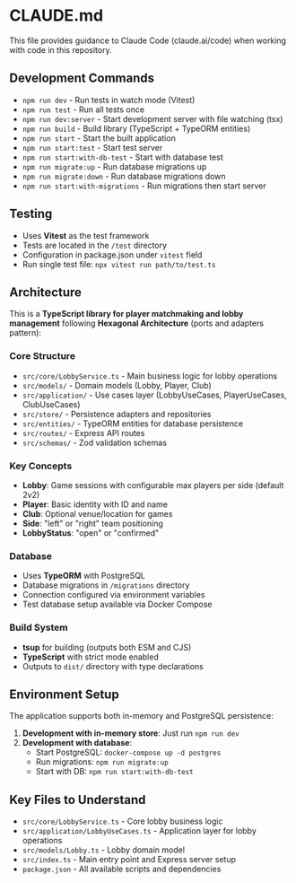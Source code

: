 # CLAUDE.md

This file provides guidance to Claude Code (claude.ai/code) when working with code in this repository.

## Development Commands

- `npm run dev` - Run tests in watch mode (Vitest)
- `npm run test` - Run all tests once
- `npm run dev:server` - Start development server with file watching (tsx)
- `npm run build` - Build library (TypeScript + TypeORM entities)
- `npm run start` - Start the built application
- `npm run start:test` - Start test server
- `npm run start:with-db-test` - Start with database test
- `npm run migrate:up` - Run database migrations up
- `npm run migrate:down` - Run database migrations down
- `npm run start:with-migrations` - Run migrations then start server

## Testing

- Uses **Vitest** as the test framework
- Tests are located in the `/test` directory
- Configuration in package.json under `vitest` field
- Run single test file: `npx vitest run path/to/test.ts`

## Architecture

This is a **TypeScript library for player matchmaking and lobby management** following **Hexagonal Architecture** (ports and adapters pattern):

### Core Structure

- `src/core/LobbyService.ts` - Main business logic for lobby operations
- `src/models/` - Domain models (Lobby, Player, Club)
- `src/application/` - Use cases layer (LobbyUseCases, PlayerUseCases, ClubUseCases)
- `src/store/` - Persistence adapters and repositories
- `src/entities/` - TypeORM entities for database persistence
- `src/routes/` - Express API routes
- `src/schemas/` - Zod validation schemas

### Key Concepts

- **Lobby**: Game sessions with configurable max players per side (default 2v2)
- **Player**: Basic identity with ID and name
- **Club**: Optional venue/location for games
- **Side**: "left" or "right" team positioning
- **LobbyStatus**: "open" or "confirmed"

### Database

- Uses **TypeORM** with PostgreSQL
- Database migrations in `/migrations` directory
- Connection configured via environment variables
- Test database setup available via Docker Compose

### Build System

- **tsup** for building (outputs both ESM and CJS)
- **TypeScript** with strict mode enabled
- Outputs to `dist/` directory with type declarations

## Environment Setup

The application supports both in-memory and PostgreSQL persistence:

1. **Development with in-memory store**: Just run `npm run dev`
2. **Development with database**: 
   - Start PostgreSQL: `docker-compose up -d postgres`
   - Run migrations: `npm run migrate:up`
   - Start with DB: `npm run start:with-db-test`

## Key Files to Understand

- `src/core/LobbyService.ts` - Core lobby business logic
- `src/application/LobbyUseCases.ts` - Application layer for lobby operations
- `src/models/Lobby.ts` - Lobby domain model
- `src/index.ts` - Main entry point and Express server setup
- `package.json` - All available scripts and dependencies